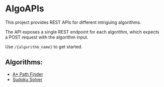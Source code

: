 # AlgoAPIs

This project provides REST APIs for different intriguing algorithms.

The API exposes a single REST endpoint for each algorithm, which expects a POST request with the algorithm input.

Use `/{algorithm_name}` to get started.

## Algorithms:

- [A\* Path Finder](https://github.com/rvarun11/algo-apis/blob/main/docs/astar.md)
- [Sudoku Solver](https://github.com/rvarun11/algo-apis/blob/main/docs/sudoku.md)

